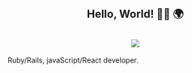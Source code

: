 <h2 align="center">Hello, World! 👋🏼 🌍</h2>

<h2 align="center"><img src="https://media.giphy.com/media/96X6Pjaquq7cI/giphy.gif" /></h2>

Ruby/Rails, javaScript/React developer.

